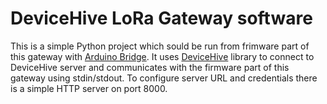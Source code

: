 # DeviceHive LoRa Gateway software
This is a simple Python project which sould be run from frimware part of this gateway with
[Arduino Bridge](https://www.arduino.cc/en/Reference/YunBridgeLibrary). It uses [DeviceHive](https://github.com/devicehive/devicehive-python) library to connect to DeviceHive server
and communicates with the firmware part of this gateway using stdin/stdout. To configure
server URL and credentials there is a simple HTTP server on port 8000.
